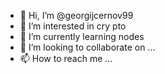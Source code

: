 - 👋 Hi, I’m @georgijcernov99
- 👀 I’m interested in cry
pto
- 🌱 I’m currently learning nodes
- 💞️ I’m looking to collaborate on ...
- 📫 How to reach me ...

<!---
georgijcernov99/georgijcernov99 is a ✨ special ✨ repository because its `README.md` (this file) appears on your GitHub profile.
You can click the Preview link to take a look at your changes.
--->
